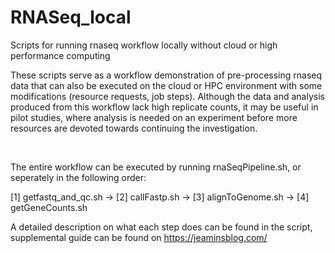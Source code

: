 # RNASeq_local
Scripts for running rnaseq workflow locally without cloud or high performance computing

These scripts serve as a workflow demonstration of pre-processing rnaseq data that can also be executed on the cloud or HPC environment with some modifications (resource requests, job steps). Although the data and analysis produced from this workflow lack high replicate counts, it may be useful in pilot studies, where analysis is needed on an experiment before more resources are devoted towards continuing the investigation. 

&nbsp; 

The entire workflow can be executed by running rnaSeqPipeline.sh, or seperately in the following order:

[1] getfastq_and_qc.sh  ->
[2] callFastp.sh  ->
[3] alignToGenome.sh  ->
[4] getGeneCounts.sh
&nbsp; 

A detailed description on what each step does can be found in the script, supplemental guide can be found on https://jeaminsblog.com/


